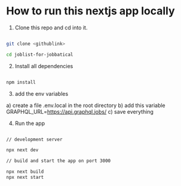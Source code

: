 # How to run this nextjs app locally

1. Clone this repo and cd into it.

```bash

git clone <githublink>

cd joblist-for-jobbatical

```

2. Install all dependencies

```bash

npm install

```

3. add the env variables

  a) create a file .env.local in the root directory
  b) add this variable GRAPHQL_URL=https://api.graphql.jobs/ 
  c) save everything

4. Run the app

```bash

// development server

npx next dev

// build and start the app on port 3000

npx next build
npx next start

```
